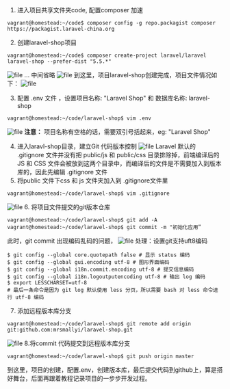  
1. 进入项目共享文件夹code, 配置composer 加速
```
vagrant@homestead:~/code$ composer config -g repo.packagist composer https://packagist.laravel-china.org
```

2. 创建laravel-shop项目
```
vagrant@homestead:~/code$ composer create-project laravel/laravel laravel-shop --prefer-dist "5.5.*"
```
![file](https://lccdn.phphub.org/uploads/images/201808/27/26305/bUDcj9jIaQ.png?imageView2/2/w/1240/h/0)
... 中间省略
![file](https://lccdn.phphub.org/uploads/images/201808/27/26305/Yw99mURP1x.png?imageView2/2/w/1240/h/0)
到这里，项目laravel-shop创建完成，项目文件情况如下：
![file](https://lccdn.phphub.org/uploads/images/201808/27/26305/e2cczUEwGG.png?imageView2/2/w/1240/h/0)

3. 配置 .env 文件 ，设置项目名称: "Laravel Shop" 和 数据库名称: laravel-shop
```
vagrant@homestead:~/code/laravel-shop$ vim .env
```
![file](https://lccdn.phphub.org/uploads/images/201808/27/26305/MVCz7hceDX.png?imageView2/2/w/1240/h/0)
**注意：** 项目名称有空格的话，需要双引号括起来，eg: "Laravel Shop"

4. 进入laravl-shop目录，建立Git 代码版本控制
![file](https://lccdn.phphub.org/uploads/images/201808/27/26305/4U5ixXChrM.png?imageView2/2/w/1240/h/0)
Laravel 默认的 .gitignore 文件并没有把 public/js 和 public/css 目录排除掉，前端编译后的 JS 和 CSS 文件会被放到这两个目录中，而编译后的文件是不需要加入到版本库的，因此先编辑 .gitignore 文件
5. 将public 文件下css 和 js 文件夹加入到 .gitignore文件里
```
vagrant@homestead:~/code/laravel-shop$ vim .gitignore
```
![file](https://lccdn.phphub.org/uploads/images/201808/27/26305/QolVNobzql.png?imageView2/2/w/1240/h/0)
6. 将项目文件提交的git版本仓库
```
vagrant@homestead:~/code/laravel-shop$ git add -A
vagrant@homestead:~/code/laravel-shop$ git commit -m "初始化应用”
```
此时，git commit 出现编码乱码的问题，
![file](https://lccdn.phphub.org/uploads/images/201808/27/26305/vs2g4az7Bc.png?imageView2/2/w/1240/h/0)
处理：设置git支持uft8编码
```
$ git config --global core.quotepath false # 显示 status 编码 
$ git config --global gui.encoding utf-8 # 图形界面编码 
$ git config --global i18n.commit.encoding utf-8 # 提交信息编码 
$ git config --global i18n.logoutputencoding utf-8 # 输出 log 编码 
$ export LESSCHARSET=utf-8 
# 最后一条命令是因为 git log 默认使用 less 分页，所以需要 bash 对 less 命令进行 utf-8 编码
```
7. 添加远程版本库分支
```
vagrant@homestead:~/code/laravel-shop$ git remote add origin git:github.com:mrsmallyi/laravel-shop.git
```
![file](https://lccdn.phphub.org/uploads/images/201808/27/26305/iO7eFWtwQt.png?imageView2/2/w/1240/h/0)
8.将commit 代码提交到远程版本库分支
```
vagrant@homestead:~/code/laravel-shop$ git push origin master
```
到这里，项目的创建，配置.env，创建版本库，最后提交代码到github上，算是搭好舞台，后面再跟着教程记录项目的一步步开发过程。